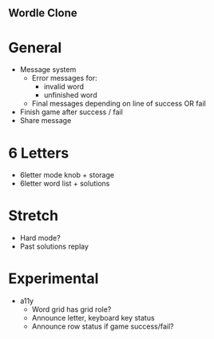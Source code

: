 ## Wordle Clone

# General
* Message system
  * Error messages for:
    - invalid word
    - unfinished word
  * Final messages depending on line of success OR fail
* Finish game after success / fail
* Share message

# 6 Letters
* 6letter mode knob + storage
* 6letter word list + solutions

# Stretch
* Hard mode?
* Past solutions replay

# Experimental
* a11y
  - Word grid has grid role?
  - Announce letter, keyboard key status
  - Announce row status if game success/fail?

